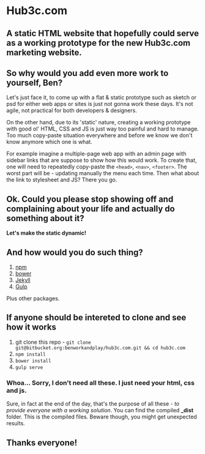 # Hub3c.com #
## A static HTML website that hopefully could serve as a working prototype for the new Hub3c.com marketing website. ##

## So why would you add even more work to yourself, Ben? ##

Let's just face it, to come up with a flat & static prototype such as sketch or psd for either web apps or sites is just not gonna work these days. It's not agile, not practical for both developers & designers. 

On the other hand, due to its 'static' nature, creating a working prototype with good ol' HTML, CSS and JS is just way too painful and hard to manage. Too much copy-paste situation everywhere and before we know we don't know anymore which one is what. 

For example imagine a multiple-page web app with an admin page with sidebar links that are suppose to show how this would work. To create that, one will need to repeatedly copy-paste the `<head>`, `<nav>`, `<footer>`. The worst part will be - updating manually the menu each time. Then what about the link to stylesheet and JS? There you go. 

## Ok. Could you please stop showing off and complaining about your life and actually do something about it? ##

**Let's make the static dynamic!** 

## And how would you do such thing? ##

1. [npm](https://www.npmjs.com/)
2. [bower](https://bower.io/)
3. [Jekyll](https://jekyllrb.com/)
4. [Gulp](http://gulpjs.com/)

Plus other packages.

## If anyone should be intereted to clone and see how it works ##

1. git clone this repo - `git clone git@bitbucket.org:benworkandplay/hub3c.com.git && cd hub3c.com`
3. `npm install`
4. `bower install`
5. `gulp serve`

### Whoa...  Sorry, I don't need all these. I just need your html, css and js. ###

Sure, in fact at the end of the day, that's the purpose of all these - _to provide everyone with a working solution_. You can find the compiled **_dist** folder. This is the compiled files. Beware though, you might get unexpected results. 

## Thanks everyone! ##